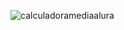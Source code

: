 ![calculadoramediaalura](https://user-images.githubusercontent.com/66763791/169404856-89aaab5b-b5f2-47fb-ad15-ab10782d6646.jpeg)
